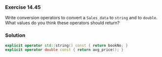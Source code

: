 ### Exercise 14.45

Write conversion operators to convert a `Sales_data` to `string` and to
`double`. What values do you think these operators should return?

### Solution

```cpp
explicit operator std::string() const { return bookNo; }
explicit operator double const { return avg_price(); }
```
